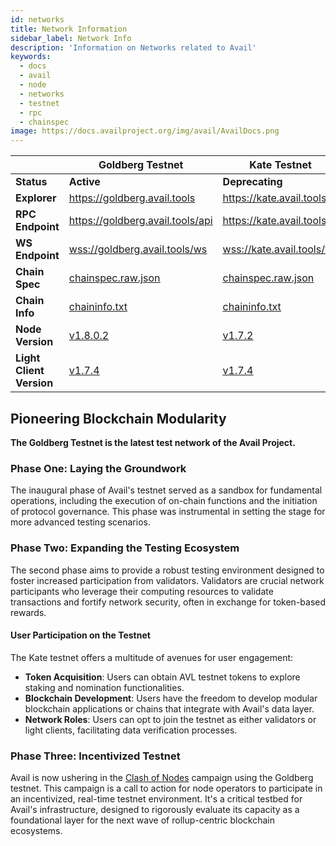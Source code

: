 ```yaml
---
id: networks
title: Network Information
sidebar_label: Network Info
description: 'Information on Networks related to Avail'
keywords:
  - docs
  - avail
  - node
  - networks
  - testnet
  - rpc
  - chainspec
image: https://docs.availproject.org/img/avail/AvailDocs.png
---
```


|                          | **Goldberg Testnet**                                                                 | **Kate Testnet**                                                                     | **Testnet Phase 1**                                                                            |
| ------------------------ | ------------------------------------------------------------------------------------ | ------------------------------------------------------------------------------------ | ---------------------------------------------------------------------------------------------- |
| **Status**               | **Active**                                                                           | **Deprecating**                                                                      | **Retired**                                                                                    |
| **Explorer**             | [<ins>https://goldberg.avail.tools</ins>](https://goldberg.avail.tools)              | [<ins>https://kate.avail.tools</ins>](https://kate.avail.tools)                      | [<ins>https://testnet.avail.tools</ins>](https://testnet.avail.tools)                          |
| **RPC Endpoint**         | [<ins>https://goldberg.avail.tools/api</ins>](https://goldberg.avail.tools/api)      | [<ins>https://kate.avail.tools</ins>](https://kate.avail.tools)                      | [<ins>https://kate.avail.tools/</ins>](https://kate.avail.tools/)                              |
| **WS Endpoint**          | [<ins>wss://goldberg.avail.tools/ws</ins>](wss://goldberg.avail.tools/ws)            | [<ins>wss://kate.avail.tools/ws</ins>](wss://kate.avail.tools/ws)                    | [<ins>wss://testnet.avail.tools/ws</ins>](wss://testnet.avail.tools/ws)                        |
| **Chain Spec**           | [<ins>chainspec.raw.json</ins>](https://goldberg.avail.tools/chainspec.json)         | [<ins>chainspec.raw.json</ins>](https://kate.avail.tools/#/explorer/chainspec)       | -                                                                                              |
| **Chain Info**           | [<ins>chaininfo.txt</ins>](https://goldberg.avail.tools/chainspec.raw.json)          | [<ins>chaininfo.txt</ins>](https://kate.avail.tools/chaininfo.txt)                   | -                                                                                              |
| **Node Version**         | [<ins>v1.8.0.2</ins>](https://github.com/availproject/avail/releases/tag/v1.8.0.2)   | [<ins>v1.7.2</ins>](https://github.com/availproject/avail/releases/tag/v1.7.2)       | [<ins>v1.5.0-303f39d</ins>](https://github.com/availproject/avail/releases/tag/v1.5.0-303f39d) |
| **Light Client Version** | [<ins>v1.7.4</ins>](https://github.com/availproject/avail-light/releases/tag/v1.7.4) | [<ins>v1.7.4</ins>](https://github.com/availproject/avail-light/releases/tag/v1.7.4) | [<ins>1.3.1</ins>](https://github.com/availproject/avail-light/releases/tag/v1.3.1)            |

## Pioneering Blockchain Modularity

**The Goldberg Testnet is the latest test network of the Avail Project.**

### Phase One: Laying the Groundwork

The inaugural phase of Avail's testnet served as a sandbox for fundamental
operations, including the execution of on-chain functions and the initiation
of protocol governance. This phase was instrumental in setting the stage for
more advanced testing scenarios.

### Phase Two: Expanding the Testing Ecosystem

The second phase aims to provide a robust testing environment designed to foster
increased participation from validators. Validators are crucial network participants
who leverage their computing resources to validate transactions and fortify network
security, often in exchange for token-based rewards.

#### User Participation on the Testnet

The Kate testnet offers a multitude of avenues for user engagement:

- **Token Acquisition**: Users can obtain AVL testnet tokens to explore staking and
  nomination functionalities.
- **Blockchain Development**: Users have the freedom to develop modular blockchain applications
  or chains that integrate with Avail's data layer.
- **Network Roles**: Users can opt to join the testnet as either validators or light clients,
  facilitating data verification processes.

### Phase Three: Incentivized Testnet

Avail is now ushering in the [<ins>Clash of Nodes</ins>](/category/clash-of-nodes/) campaign using the Goldberg testnet. This campaign is a call to action for node operators to participate in an incentivized, real-time testnet environment. It's a critical testbed for Avail's infrastructure, designed to rigorously evaluate its capacity as a foundational layer for the next wave of rollup-centric blockchain ecosystems.
